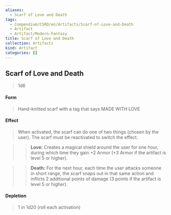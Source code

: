 ```yaml
---
aliases:
  - Scarf of Love and Death
tags:
  - Compendium/CSRD/en/Artifacts/Scarf-of-Love-and-Death
  - Artifact
  - Artifact/Modern-Fantasy
title: Scarf of Love and Death
collection: Artifacts
kind: Artifact
categories: []
---
```

## Scarf of Love and Death  
  
>1d6   
#### Form  
>Hand-knitted scarf with a tag that says MADE WITH LOVE    
#### Effect  
> When activated, the scarf can do one of two things (chosen by the user). The scarf must be reactivated to switch the effect.   
> >**Love:** Creates a magical shield around the user for one hour, during which time they gain +2 Armor (+3 Armor if the artifact is level 5 or higher).   
>   
> >**Death:** For the next hour, each time the user attacks someone in short range, the scarf snaps out in that same action and inflicts 2 additional points of damage (3 points if the artifact is level 5 or higher).   
  
  
#### Depletion   
>1 in 1d20 (roll each activation)